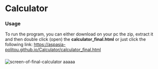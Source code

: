 # Calculator

### Usage

To run the program, you can either download on your pc the zip, extract it and then double click (open) the <strong>calculator_final.html</strong>
or just click the following link:
https://aspasia-politou.github.io/Calculator/calculator_final.html

###

![screen-of-final-calculator](https://github.com/aspasia-politou/Calculator/assets/61580719/4235a536-55ea-4cae-8a24-4a87a56354aa)
aaaaa
